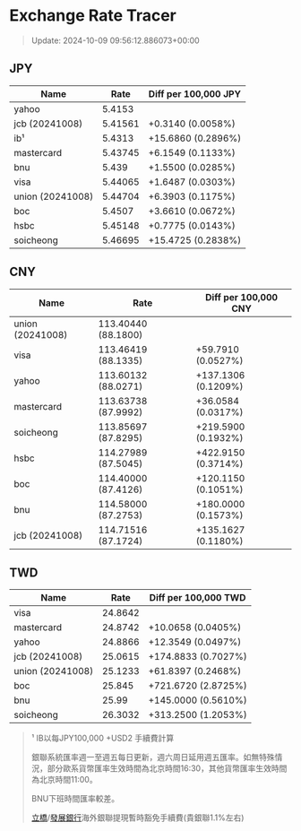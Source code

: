 # Exchange Rate Tracer

> Update: 2024-10-09 09:56:12.886073+00:00

## JPY

| Name             |    Rate | Diff per 100,000 JPY   |
|------------------|---------|------------------------|
| yahoo            | 5.4153  |                        |
| jcb (20241008)   | 5.41561 | +0.3140 (0.0058%)      |
| ib¹              | 5.4313  | +15.6860 (0.2896%)     |
| mastercard       | 5.43745 | +6.1549 (0.1133%)      |
| bnu              | 5.439   | +1.5500 (0.0285%)      |
| visa             | 5.44065 | +1.6487 (0.0303%)      |
| union (20241008) | 5.44704 | +6.3903 (0.1175%)      |
| boc              | 5.4507  | +3.6610 (0.0672%)      |
| hsbc             | 5.45148 | +0.7775 (0.0143%)      |
| soicheong        | 5.46695 | +15.4725 (0.2838%)     |

## CNY

| Name             | Rate                | Diff per 100,000 CNY   |
|------------------|---------------------|------------------------|
| union (20241008) | 113.40440	(88.1800) |                        |
| visa             | 113.46419	(88.1335) | +59.7910 (0.0527%)     |
| yahoo            | 113.60132	(88.0271) | +137.1306 (0.1209%)    |
| mastercard       | 113.63738	(87.9992) | +36.0584 (0.0317%)     |
| soicheong        | 113.85697	(87.8295) | +219.5900 (0.1932%)    |
| hsbc             | 114.27989	(87.5045) | +422.9150 (0.3714%)    |
| boc              | 114.40000	(87.4126) | +120.1150 (0.1051%)    |
| bnu              | 114.58000	(87.2753) | +180.0000 (0.1573%)    |
| jcb (20241008)   | 114.71516	(87.1724) | +135.1627 (0.1180%)    |

## TWD

| Name             |    Rate | Diff per 100,000 TWD   |
|------------------|---------|------------------------|
| visa             | 24.8642 |                        |
| mastercard       | 24.8742 | +10.0658 (0.0405%)     |
| yahoo            | 24.8866 | +12.3549 (0.0497%)     |
| jcb (20241008)   | 25.0615 | +174.8833 (0.7027%)    |
| union (20241008) | 25.1233 | +61.8397 (0.2468%)     |
| boc              | 25.845  | +721.6720 (2.8725%)    |
| bnu              | 25.99   | +145.0000 (0.5610%)    |
| soicheong        | 26.3032 | +313.2500 (1.2053%)    |


> ¹ IB以每JPY100,000 +USD2 手續費計算
>
> 銀聯系統匯率週一至週五每日更新，週六周日延用週五匯率。如無特殊情況，部分歐系貨幣匯率生效時間為北京時間16:30，其他貨幣匯率生效時間為北京時間11:00。
>
> BNU下班時間匯率較差。
>
> [立橋](https://www.wlbank.com.mo/uploads/ueditor/file/20181211/1544536513900230.pdf)/[發展銀行](https://www.mdb.com.mo/Service_Charges_20230728.pdf)海外銀聯提現暫時豁免手續費(貴銀聯1.1%左右)

